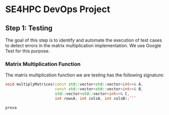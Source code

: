 # SE4HPC DevOps Project

## Step 1: Testing

The goal of this step is to identify and automate the execution of test cases to detect errors in the matrix multiplication implementation. We use Google Test for this purpose.

### Matrix Multiplication Function

The matrix multiplication function we are testing has the following signature:

```cpp
void multiplyMatrices(const std::vector<std::vector<int>>& A,
                      const std::vector<std::vector<int>>& B,
                      std::vector<std::vector<int>>& C,
                      int rowsA, int colsA, int colsB);```

prova
